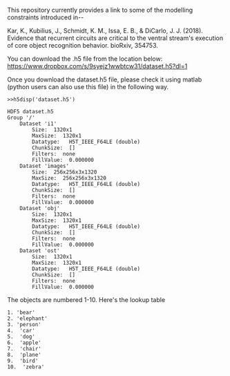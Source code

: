 
This repository currently provides a link to some of the modelling constraints introduced in--

Kar, K., Kubilius, J., Schmidt, K. M., Issa, E. B., & DiCarlo, J. J. (2018). Evidence that recurrent circuits are critical to the ventral stream's execution of core object recognition behavior. bioRxiv, 354753.

You can download the .h5 file from the location below:
https://www.dropbox.com/s/9syejz1wwbtcw31/dataset.h5?dl=1

Once you download the dataset.h5 file, 
please check it using matlab (python users can also use this file) in the following way.
```
>>h5disp('dataset.h5')
```
```
HDF5 dataset.h5 
Group '/' 
    Dataset 'i1' 
        Size:  1320x1
        MaxSize:  1320x1
        Datatype:   H5T_IEEE_F64LE (double)
        ChunkSize:  []
        Filters:  none
        FillValue:  0.000000
    Dataset 'images' 
        Size:  256x256x3x1320
        MaxSize:  256x256x3x1320
        Datatype:   H5T_IEEE_F64LE (double)
        ChunkSize:  []
        Filters:  none
        FillValue:  0.000000
    Dataset 'obj' 
        Size:  1320x1
        MaxSize:  1320x1
        Datatype:   H5T_IEEE_F64LE (double)
        ChunkSize:  []
        Filters:  none
        FillValue:  0.000000
    Dataset 'ost' 
        Size:  1320x1
        MaxSize:  1320x1
        Datatype:   H5T_IEEE_F64LE (double)
        ChunkSize:  []
        Filters:  none
        FillValue:  0.000000
```

The objects are numbered 1-10. Here's the lookup table
```
1. 'bear'
2. 'elephant'
3. 'person'
4.  'car'
5.  'dog'
6.  'apple'
7.  'chair'
8.  'plane'
9.  'bird'
10.  'zebra'
```
